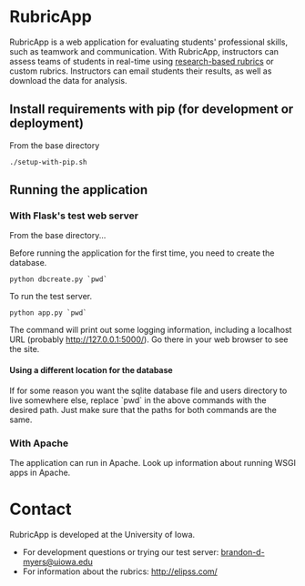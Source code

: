 # RubricApp

RubricApp is a web application for evaluating students' professional skills, such as teamwork and communication. With RubricApp, instructors can assess teams of students in real-time using [research-based rubrics](http://elipss.com/) or custom rubrics. Instructors can email students their results, as well as download the data for analysis.

## Install requirements with pip (for development or deployment)

From the base directory
```
./setup-with-pip.sh
```

## Running the application

### With Flask's test web server

From the base directory...

Before running the application for the first time, you need to create the database.
```
python dbcreate.py `pwd`
```

To run the test server.
```
python app.py `pwd`
```

The command will print out some logging information, including a localhost URL (probably http://127.0.0.1:5000/). Go there in your web browser to see the site.

#### Using a different location for the database

If for some reason you want the sqlite database file and users directory to live somewhere else, replace \`pwd\` in the above commands with the desired path. Just make sure that the paths for both commands are the same.

### With Apache

The application can run in Apache. Look up information about running WSGI apps in Apache.

# Contact

RubricApp is developed at the University of Iowa.

- For development questions or trying our test server: [brandon-d-myers@uiowa.edu](mailto:brandon-d-myers@uiowa.edu)
- For information about the rubrics: http://elipss.com/
